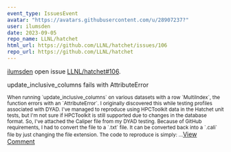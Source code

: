 ```yaml
---
event_type: IssuesEvent
avatar: "https://avatars.githubusercontent.com/u/28907237?"
user: ilumsden
date: 2023-09-05
repo_name: LLNL/hatchet
html_url: https://github.com/LLNL/hatchet/issues/106
repo_url: https://github.com/LLNL/hatchet
---
```


<a href='https://github.com/ilumsden' target='_blank'>ilumsden</a> open issue <a href='https://github.com/LLNL/hatchet/issues/106' target='_blank'>LLNL/hatchet#106</a>.

<p>update_inclusive_columns fails with AttributeError</p><small>When running `update_inclusive_columns` on various datasets with a row `MultiIndex`, the function errors with an `AttributeError`. I originally discovered this while testing profiles associated with DYAD. I've managed to reproduce using HPCToolkit data in the Hatchet unit tests, but I'm not sure if HPCToolkit is still supported due to changes in the database format. So, I've attached the Caliper file from my DYAD testing. Because of GitHub requirements, I had to convert the file to a `.txt` file. It can be converted back into a `.cali` file by just changing the file extension. The code to reproduce is simply:...</small><a href='https://github.com/LLNL/hatchet/issues/106' target='_blank'>View Comment</a>